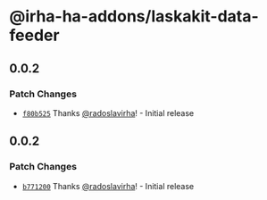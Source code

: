 # @irha-ha-addons/laskakit-data-feeder

## 0.0.2

### Patch Changes

- [`f80b525`](https://github.com/radoslavirha/ha-addons/commit/f80b525c5dece54931b4b2be9dd0a69f389e8589) Thanks [@radoslavirha](https://github.com/radoslavirha)! - Initial release

## 0.0.2

### Patch Changes

- [`b771200`](https://github.com/radoslavirha/ha-addons/commit/b771200f366bfdcdddabd85830bb43af71667354) Thanks [@radoslavirha](https://github.com/radoslavirha)! - Initial release
